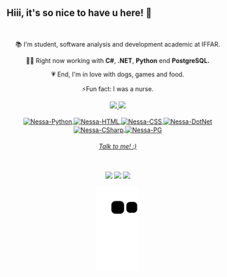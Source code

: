 ## Hiii, it's so nice to have u here! 🥰
<div style="display: inline_block" align="center"><br>


📚 I'm student, software analysis and development academic at IFFAR.

👩‍💻 Right now working with <b>C#</b>, <b>.NET</b>, <b>Python</b> end <b>PostgreSQL.</b><br>

💗 End, I'm in love with dogs, games and food.

⚡Fun fact: I was a nurse.

<div align="center">
  <a href="https://github.com/nessaborges">
  <img height="180em" src="https://github-readme-stats.vercel.app/api?username=nessaborges&show_icons=true&theme=dracula&include_all_commits=true&count_private=true"/>
  <img height="175em" src="https://github-readme-stats.vercel.app/api/top-langs/?username=nessaborges&layout=compact&langs_count=7&theme=dracula"/>
</div>
  <div style="display: inline_block" align="center"><br>
    
  <img align="center" alt="Nessa-Python"  src="https://img.shields.io/badge/Python-14354C?style=for-the-badge&logo=python&logoColor=white">
  <img align="center" alt="Nessa-HTML"  src="https://img.shields.io/badge/HTML5-E34F26?style=for-the-badge&logo=html5&logoColor=white">
  <img align="center" alt="Nessa-CSS"  src="https://img.shields.io/badge/CSS3-1572B6?style=for-the-badge&logo=css3&logoColor=white">
  <img align="center" alt="Nessa-DotNet"	src ="https://img.shields.io/badge/.NET-5C2D91?style=for-the-badge&logo=.net&logoColor=white">
  <img align="center" alt="Nessa-CSharp"  src="https://img.shields.io/badge/C%23-239120?style=for-the-badge&logo=c-sharp&logoColor=white">
  <img align="center" alt="Nessa-PG" src="https://img.shields.io/badge/PostgreSQL-316192?style=for-the-badge&logo=postgresql&logoColor=white">
</div>
  
  <div align="center">
    <h6> Talk to me! :) </h6> 
  </div>
  
 <div style="display: inline_block" align="center"><br>
 <a href="https://discord.gg/896203740837728276" target="_blank"><img src="https://img.shields.io/badge/Discord-7289DA?style=for-the-badge&logo=discord&logoColor=white" target="_blank"></a> 
  <a href = "mailto:vnssabgs@gmail.com"><img src="https://img.shields.io/badge/-Gmail-%23333?style=for-the-badge&logo=gmail&logoColor=white" target="_blank"></a>
  <a href="https://www.linkedin.com/in/vanessa-borges-263126213/" target="_blank"><img src="https://img.shields.io/badge/-LinkedIn-%230077B5?style=for-the-badge&logo=linkedin&logoColor=white" target="_blank"></a> 

  ![Snake animation](https://github.com/rafaballerini/rafaballerini/blob/output/github-contribution-grid-snake.svg)
 
</div>
